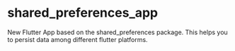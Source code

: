 # shared_preferences_app
New Flutter App based on the shared_preferences package.
This helps you to persist data among different flutter platforms.
